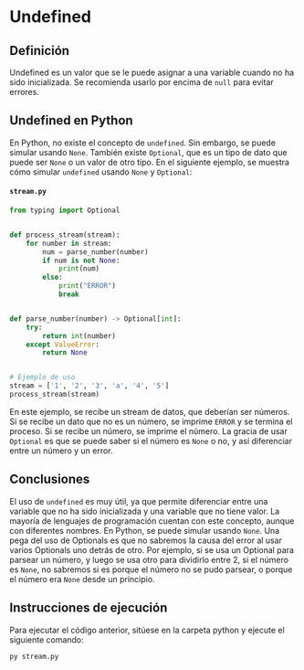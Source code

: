 # Undefined

## Definición

Undefined es un valor que se le puede asignar a una variable cuando no ha sido inicializada. Se recomienda usarlo por encima de `null` para evitar errores.

## Undefined en Python

En Python, no existe el concepto de `undefined`. Sin embargo, se puede simular usando `None`. También existe `Optional`, que es un tipo de dato que puede ser `None` o un valor de otro tipo. En el siguiente ejemplo, se muestra cómo simular `undefined` usando `None` y `Optional`:

#### `stream.py`
```python
from typing import Optional


def process_stream(stream):
    for number in stream:
        num = parse_number(number)
        if num is not None:
            print(num)
        else:
            print("ERROR")
            break


def parse_number(number) -> Optional[int]:
    try:
        return int(number)
    except ValueError:
        return None


# Ejemplo de uso
stream = ['1', '2', '3', 'a', '4', '5']
process_stream(stream)
```

En este ejemplo, se recibe un stream de datos, que deberían ser números. Si se recibe un dato que no es un número, se imprime `ERROR` y se termina el proceso. Si se recibe un número, se imprime el número. La gracia de usar `Optional` es que se puede saber si el número es `None` o no, y así diferenciar entre un número y un error.

## Conclusiones

El uso de `undefined` es muy útil, ya que permite diferenciar entre una variable que no ha sido inicializada y una variable que no tiene valor. La mayoría de lenguajes de programación cuentan con este concepto, aunque con diferentes nombres. En Python, se puede simular usando `None`. Una pega del uso de Optionals es que no sabremos la causa del error al usar varios Optionals uno detrás de otro. Por ejemplo, si se usa un Optional para parsear un número, y luego se usa otro para dividirlo entre 2, si el número es `None`, no sabremos si es porque el número no se pudo parsear, o porque el número era `None` desde un principio.

## Instrucciones de ejecución

Para ejecutar el código anterior, sitúese en la carpeta python y ejecute el siguiente comando:

```bash
py stream.py
```